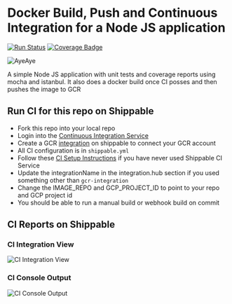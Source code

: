 # Docker Build, Push and Continuous Integration for a Node JS application

[![Run Status](https://api.shippable.com/projects/58f002c7c585000700aef8ca/badge?branch=master)](https://app.shippable.com/github/devops-recipes/push-docker-hub) [![Coverage Badge](https://api.shippable.com/projects/58f002c7c585000700aef8ca/coverageBadge?branch=master)](https://app.shippable.com/github/devops-recipes/push-docker-hub)

![AyeAye](https://github.com/devops-recipes/ci-push-gcr/blob/master/public/resources/images/captain.png)

A simple Node JS application with unit tests and coverage reports using mocha
and istanbul. It also does a docker build once CI posses and then pushes the image
to GCR

## Run CI for this repo on Shippable
* Fork this repo into your local repo
* Login into the [Continuous Integration Service](wwww.shippable.com)
* Create a GCR [integration](http://docs.shippable.com/integrations/imageRegistries/gcr/) on shippable to connect your GCR account
* All CI configuration is in `shippable.yml`
* Follow these [CI Setup Instructions](http://docs.shippable.com/ci/runFirstBuild/) if you have never used Shippable CI Service
* Update the integrationName in the integration.hub section if you used something other than `gcr-integration`
* Change the IMAGE_REPO and GCP_PROJECT_ID to point to your repo and GCP project id
* You should be able to run a manual build or webhook build on commit

## CI Reports on Shippable

### CI Integration View
![CI Integration View](https://github.com/devops-recipes/ci-push-gcr/blob/master/public/resources/images/integration.jpg)

### CI Console Output
![CI Console Output](https://github.com/devops-recipes/ci-push-gcr/blob/master/public/resources/images/console.jpg)
